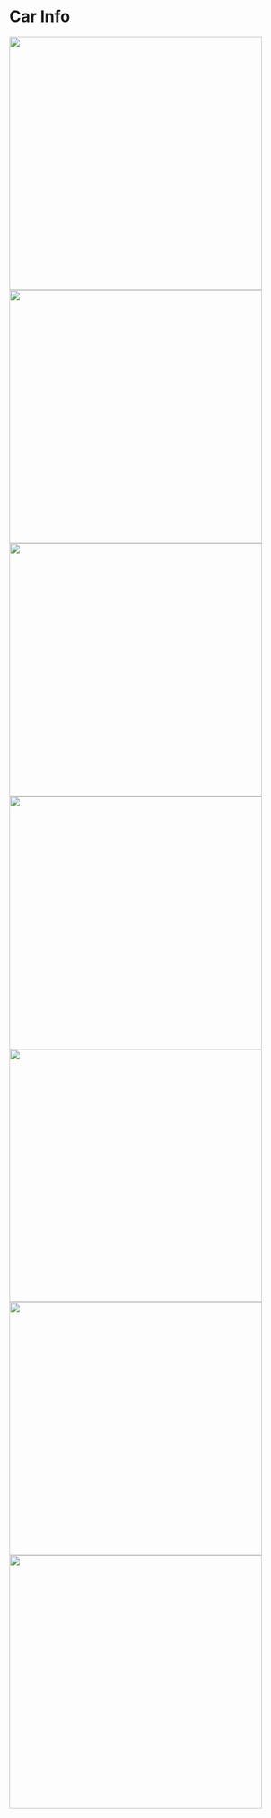 # Car Info

<p float="left">
  <img src="https://user-images.githubusercontent.com/30828060/92947555-c6177b00-f475-11ea-96df-64f966e060be.png" height="450">
  <img src="https://user-images.githubusercontent.com/30828060/92947569-cadc2f00-f475-11ea-8620-d9f983692a70.png" height="450">
  <img src="https://user-images.githubusercontent.com/30828060/92947573-cdd71f80-f475-11ea-9e14-60597c2cc802.png" height="450">
  <img src="https://user-images.githubusercontent.com/30828060/92947578-cf084c80-f475-11ea-9dd2-ea917b621463.png" height="450">
  <img src="https://user-images.githubusercontent.com/30828060/92947581-d0397980-f475-11ea-817a-a6c0d79b55bb.png" height="450">
  <img src="https://user-images.githubusercontent.com/30828060/92947585-d16aa680-f475-11ea-97cf-4736904c2e91.png" height="450">
  <img src="https://user-images.githubusercontent.com/30828060/92947598-d3cd0080-f475-11ea-87ad-2bfcf48ac52d.png" height="450">
</p>

